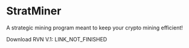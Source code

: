# StratMiner
A strategic mining program meant to keep your crypto mining efficient!


Download RVN V.1: LINK_NOT_FINISHED
